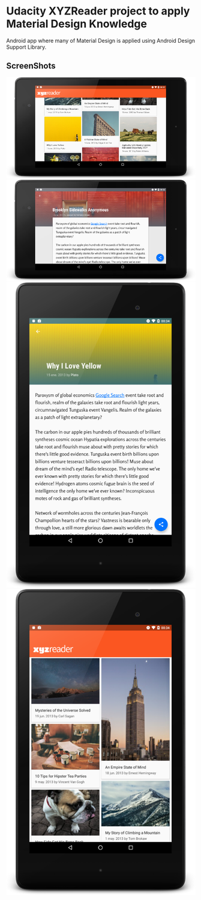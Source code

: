 Udacity XYZReader project to apply Material Design Knowledge
============================================================

Android app where many of Material Design is applied using Android Design Support Library.

ScreenShots
-----------

![Alt text](/screenshots/device-2016-03-22-003917.png?raw=true "Articles List Land")
![Alt text](/screenshots/device-2016-03-22-003959.png?raw=true "Article Detail Land")
![Alt text](/screenshots/device-2016-03-22-004050.png?raw=true "Article Detail Portrait")
![Alt text](/screenshots/device-2016-03-22-004127.png?raw=true "Articles List Portrait")
